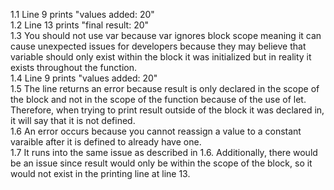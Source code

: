 1.1 Line 9 prints "values added: 20"  
1.2 Line 13 prints "final result: 20"  
1.3 You should not use var because var ignores block scope meaning it can cause unexpected issues for developers because they may believe that variable should only exist within the block it was initialized but in reality it exists throughout the function.  
1.4 Line 9 prints "values added: 20"  
1.5 The line returns an error because result is only declared in the scope of the block and not in the scope of the function because of the use of let. Therefore, when trying to print result outside of the block it was declared in, it will say that it is not defined.  
1.6 An error occurs because you cannot reassign a value to a constant varaible after it is defined to already have one.  
1.7 It runs into the same issue as described in 1.6. Additionally, there would be an issue since result would only be within the scope of the block, so it would not exist in the printing line at line 13.  